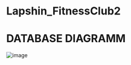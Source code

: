 # Lapshin_FitnessClub2

<h1>DATABASE DIAGRAMM</h1>

![image](https://user-images.githubusercontent.com/109417433/221515919-8106733b-b4a3-4125-814f-0ca2bd8d3d9b.png)

